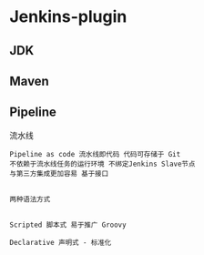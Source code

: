 # Jenkins-plugin

## JDK

## Maven

## Pipeline

流水线

```
Pipeline as code 流水线即代码 代码可存储于 Git
不依赖于流水线任务的运行环境 不绑定Jenkins Slave节点
与第三方集成更加容易 基于接口


两种语法方式


Scripted 脚本式 易于推广 Groovy

Declarative 声明式 - 标准化
```

